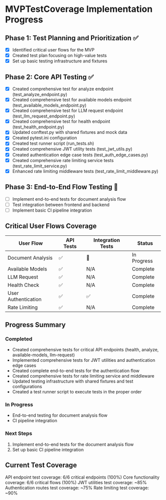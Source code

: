 # MVPTestCoverage Implementation Progress

## Phase 1: Test Planning and Prioritization ✅
- [x] Identified critical user flows for the MVP
- [x] Created test plan focusing on high-value tests
- [x] Set up basic testing infrastructure and fixtures

## Phase 2: Core API Testing ✅
- [x] Created comprehensive test for analyze endpoint (test_analyze_endpoint.py)
- [x] Created comprehensive test for available models endpoint (test_available_models_endpoint.py)
- [x] Created comprehensive test for LLM request endpoint (test_llm_request_endpoint.py)
- [x] Created comprehensive test for health endpoint (test_health_endpoint.py)
- [x] Updated conftest.py with shared fixtures and mock data
- [x] Created pytest.ini configuration
- [x] Created test runner script (run_tests.sh)
- [x] Created comprehensive JWT utility tests (test_jwt_utils.py)
- [x] Created authentication edge case tests (test_auth_edge_cases.py)
- [x] Created comprehensive rate limiting service tests (test_rate_limit_service.py)
- [x] Enhanced rate limiting middleware tests (test_rate_limit_middleware.py)

## Phase 3: End-to-End Flow Testing 🔄
- [ ] Implement end-to-end tests for document analysis flow
- [ ] Test integration between frontend and backend
- [ ] Implement basic CI pipeline integration

## Critical User Flows Coverage

| User Flow | API Tests | Integration Tests | Status |
|-----------|-----------|-------------------|--------|
| Document Analysis | ✅ | 🔄 | In Progress |
| Available Models | ✅ | N/A | Complete |
| LLM Request | ✅ | N/A | Complete |
| Health Check | ✅ | N/A | Complete |
| User Authentication | ✅ | ✅ | Complete |
| Rate Limiting | ✅ | N/A | Complete |

## Progress Summary

### Completed
- Created comprehensive tests for critical API endpoints (health, analyze, available-models, llm-request)
- Implemented comprehensive tests for JWT utilities and authentication edge cases
- Created complete end-to-end tests for the authentication flow
- Created comprehensive tests for rate limiting service and middleware
- Updated testing infrastructure with shared fixtures and test configurations
- Created a test runner script to execute tests in the proper order

### In Progress
- End-to-end testing for document analysis flow
- CI pipeline integration

### Next Steps
1. Implement end-to-end tests for the document analysis flow
2. Set up basic CI pipeline integration

## Current Test Coverage

API endpoint test coverage: 6/6 critical endpoints (100%)
Core functionality coverage: 6/6 critical flows (100%)
JWT utilities test coverage: ~85%
Authentication routes test coverage: ~75%
Rate limiting test coverage: ~90%